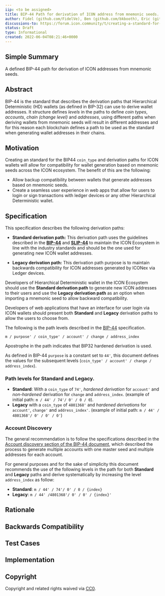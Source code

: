 ```yaml
---
iip: <to be assigned>
title: BIP-44 Path for derivation of ICON address from mnemonic seeds.
author: Fidel (github.com/FidelVe), Ben (github.com/bkbooth), Eric (github.com/han-so1omon)
discussions-to: https://forum.icon.community/t/creating-a-standard-for-the-bip44-path-derivation-of-icon-addresses-discussion/2702
status: Draft
type: Informational
created: 2022-06-04T08:21:46+0000
---
```


<!--You can leave these HTML comments in your merged IIP and delete the visible duplicate text guides, they will not appear and may be helpful to refer to if you edit it again. This is the suggested template for new IIPs. Note that an IIP number will be assigned by an editor. When opening a pull request to submit your IIP, please use an abbreviated title in the filename, `iip-draft_title_abbrev.md`. The title should be 44 characters or less.-->

## Simple Summary
<!--"If you can't explain it simply, you don't understand it well enough." Provide a simplified and layman-accessible explanation of the IIP.-->
A defined BIP-44 path for derivation of ICON addresses from mnemonic seeds.

## Abstract
<!--A short (~200 word) description of the technical issue being addressed.-->
BIP-44 is the standard that describes the derivation paths that Hierarchical Deterministic (HD) wallets (as defined in BIP-32) can use to derive wallet addresses. It structure defines *levels* in the paths to define *coin types*, *accounts*, *chain (change level)* and *addresses*, using different paths when deriving wallets from mnemonic seeds will result in different addresses and for this reason each blockchain defines a path to be used as the standard when generating wallet addresses in their chains.

## Motivation
<!--The motivation is critical for IIPs that want to change the ICON protocol. It should clearly explain why the existing protocol specification is inadequate to address the problem that the IIP solves. IIP submissions without sufficient motivation may be rejected outright.-->
Creating an standard for the BIP44 `coin_type` and derivation paths for ICON wallets will allow for compatibility for wallet generation based on mnemonic seeds across the ICON ecosystem. The benefit of this are the following:

* Allow backup compatibility between wallets that generate addresses based on mnemonic seeds.
* Create a seamless user experience in web apps that allow for users to login or sign transactions with ledger devices or any other Hierarchical Deterministic wallet.

## Specification
<!--The technical specification should describe the syntax and semantics of any new feature. The specification should be detailed enough to allow competing, interoperable implementations for any of the current ICON platforms.-->
This specification describes the following derivation paths:

* **Standard derivation path:** This derivation path uses the guidelines described in the [**BIP-44**](https://github.com/bitcoin/bips/blob/master/bip-0044.mediawiki) and [**SLIP-44**](https://github.com/satoshilabs/slips/blob/master/slip-0044.md) to maintain the ICON Ecosystem in line with the industry standards and should be the one used for generating new ICON wallet addresses.

* **Legacy derivation path:** This derivation path purpose is to maintain backwards compatibility for ICON addresses generated by ICONex via Ledger devices.

Developers of Hierarchical Deterministic wallet in the ICON Ecosystem should use the **Standard derivation path** to generate new ICON addresses to their users and use the **Legacy derivation path** as an option when importing a mnemonic seed to allow backward compatibility.

Developers of web applications that have an interface for user login via ICON wallets should present both **Standard** and **Legacy** derivation paths to allow the users to choose from.

The following is the path levels described in the [BIP-44](https://github.com/bitcoin/bips/blob/master/bip-0044.mediawiki) specification.

`m / purpose' / coin_type' / account' / change / address_index`

Apostrophe in the path indicates that BIP32 hardened derivation is used.

As defined in BIP-44 `purpose` is a constant set to `44'`, this document defines the values for the subsequent levels (`coin_type' / account' / change / address_index`).

### Path levels for Standard and Legacy.

* **Standard**: With a `coin_type` of `74'`, *hardened derivation* for `account'` and *non-hardened* derivation for `change` and `address_index`. (example of initial path: `m / 44' / 74'/ 0' / 0 / 0`).
* **Legacy** with a `coin_type` of `4801368'` and *hardened derivations* for `account'`, `change'` and `address_index'`. (example of initial path: `m / 44' / 4801368'/ 0' / 0' / 0'`)

### Account Discovery

The general recommendation is to follow the specifications described in the [Account discovery section of the BIP-44 document](https://github.com/bitcoin/bips/blob/master/bip-0044.mediawiki#account-discovery), which described the process to generate multiple accounts with one master seed and multiple addresses for each account.

For general purposes and for the sake of simplicity this document recommends the use of the following levels in the path for both **Standard** and **Legacy** paths and derive systematically by increasing the level `address_index` as follow:

* **Standard**:  `m / 44' / 74'/ 0' / 0 / {index}`
* **Legacy**:  `m / 44' /4801368'/ 0' / 0' / {index}'`
## Rationale
<!--The rationale fleshes out the specification by describing what motivated the design and why particular design decisions were made. It should describe alternate designs that were considered and related work, e.g. how the feature is supported in other languages. The rationale may also provide evidence of consensus within the community, and should discuss important objections or concerns raised during discussion.-->

## Backwards Compatibility
<!--All IIPs that introduce backwards incompatibilities must include a section describing these incompatibilities and their severity. The IIP must explain how the author proposes to deal with these incompatibilities. IIP submissions without a sufficient backwards compatibility treatise may be rejected outright.-->

## Test Cases
<!--Test cases for an implementation are mandatory for IIPs that are affecting consensus changes. Other IIPs can choose to include links to test cases if applicable.-->

## Implementation
<!--The implementations must be completed before any IIP is given status "Final", but it need not be completed before the IIP is accepted. While there is merit to the approach of reaching consensus on the specification and rationale before writing code, the principle of "rough consensus and running code" is still useful when it comes to resolving many discussions of API details.-->

## Copyright
Copyright and related rights waived via [CC0](https://creativecommons.org/publicdomain/zero/1.0/).
